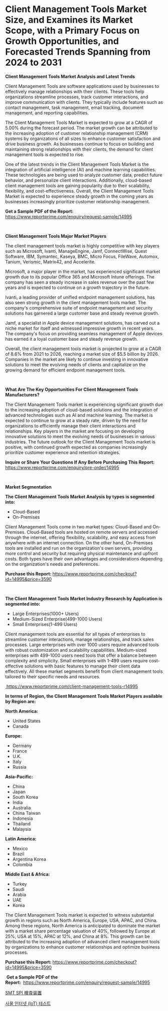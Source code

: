 <p><h1>Client Management Tools Market Size, and Examines its Market Scope, with a Primary Focus on Growth Opportunities, and Forecasted Trends Spanning from 2024 to 2031</h1></p><p><strong>Client Management Tools Market Analysis and Latest Trends</strong></p>
<p><p>Client Management Tools are software applications used by businesses to effectively manage relationships with their clients. These tools help organizations streamline processes, track customer interactions, and improve communication with clients. They typically include features such as contact management, task management, email tracking, document management, and reporting capabilities. </p><p>The Client Management Tools Market is expected to grow at a CAGR of 5.00% during the forecast period. The market growth can be attributed to the increasing adoption of customer relationship management (CRM) systems by organizations of all sizes to enhance customer satisfaction and drive business growth. As businesses continue to focus on building and maintaining strong relationships with their clients, the demand for client management tools is expected to rise.</p><p>One of the latest trends in the Client Management Tools Market is the integration of artificial intelligence (AI) and machine learning capabilities. These technologies are being used to analyze customer data, predict future behavior, and personalize client interactions. Additionally, cloud-based client management tools are gaining popularity due to their scalability, flexibility, and cost-effectiveness. Overall, the Client Management Tools Market is expected to experience steady growth in the coming years as businesses increasingly prioritize customer relationship management.</p></p>
<p><strong>Get a Sample PDF of the Report:&nbsp;</strong> <a href="https://www.reportprime.com/enquiry/request-sample/14995">https://www.reportprime.com/enquiry/request-sample/14995</a></p>
<p>&nbsp;</p>
<p><strong>Client Management Tools Major Market Players</strong></p>
<p><p>The client management tools market is highly competitive with key players such as Microsoft, Ivanti, ManageEngine, Jamf, ConnectWise, Quest Software, IBM, Symantec, Kaseya, BMC, Micro Focus, FileWave, Automox, Tanium, Verismic, Matrix42, and Accelerite.</p><p>Microsoft, a major player in the market, has experienced significant market growth due to its popular Office 365 and Microsoft Intune offerings. The company has seen a steady increase in sales revenue over the past few years and is expected to continue on a growth trajectory in the future.</p><p>Ivanti, a leading provider of unified endpoint management solutions, has also seen strong growth in the client management tools market. The company's comprehensive suite of endpoint management and security solutions has garnered a large customer base and steady revenue growth.</p><p>Jamf, a specialist in Apple device management solutions, has carved out a niche market for itself and witnessed impressive growth in recent years. The company's focus on providing seamless management of Apple devices has earned it a loyal customer base and steady revenue growth.</p><p>Overall, the client management tools market is projected to grow at a CAGR of 8.6% from 2021 to 2026, reaching a market size of $5.5 billion by 2026. Companies in the market are likely to continue investing in innovative solutions to meet the evolving needs of clients and capitalize on the growing demand for efficient endpoint management tools.</p></p>
<p>&nbsp;</p>
<p><strong>What Are The Key Opportunities For Client Management Tools Manufacturers?</strong></p>
<p><p>The Client Management Tools market is experiencing significant growth due to the increasing adoption of cloud-based solutions and the integration of advanced technologies such as AI and machine learning. The market is expected to continue to grow at a steady rate, driven by the need for organizations to efficiently manage their client interactions and relationships. Key players in the market are focusing on developing innovative solutions to meet the evolving needs of businesses in various industries. The future outlook for the Client Management Tools market is positive, with continued growth expected as companies increasingly prioritize customer experience and retention strategies.</p></p>
<p><strong>Inquire or Share Your Questions If Any Before Purchasing This Report:</strong> <a href="https://www.reportprime.com/enquiry/pre-order/14995">https://www.reportprime.com/enquiry/pre-order/14995</a></p>
<p>&nbsp;</p>
<p><strong>Market Segmentation</strong></p>
<p><strong>The Client Management Tools Market Analysis by types is segmented into:</strong></p>
<p><ul><li>Cloud-Based</li><li>On-Premises</li></ul></p>
<p><p>Client Management Tools come in two market types: Cloud-Based and On-Premises. Cloud-Based tools are hosted on remote servers and accessed through the internet, offering flexibility, scalability, and easy access from anywhere with an internet connection. On the other hand, On-Premises tools are installed and run on the organization's own servers, providing more control and security but requiring physical maintenance and upfront costs. Both types have their own advantages and considerations depending on the organization's needs and preferences.</p></p>
<p><strong>Purchase this Report:&nbsp;</strong><a href="https://www.reportprime.com/checkout?id=14995&price=3590">https://www.reportprime.com/checkout?id=14995&price=3590</a></p>
<p>&nbsp;</p>
<p><strong>The Client Management Tools Market Industry Research by Application is segmented into:</strong></p>
<p><ul><li>Large Enterprises(1000+ Users)</li><li>Medium-Sized Enterprise(499-1000 Users)</li><li>Small Enterprises(1-499 Users)</li></ul></p>
<p><p>Client management tools are essential for all types of enterprises to streamline customer interactions, manage relationships, and track sales processes. Large enterprises with over 1000 users require advanced tools with robust customization and scalability capabilities. Medium-sized enterprises with 499-1000 users need tools that offer a balance between complexity and simplicity. Small enterprises with 1-499 users require cost-effective solutions with basic features to manage their client data effectively. All these market segments benefit from client management tools tailored to their specific needs and resources.</p></p>
<p><a href="https://www.reportprime.com/client-management-tools-r14995">&nbsp;https://www.reportprime.com/client-management-tools-r14995</a></p>
<p><strong>In terms of Region, the Client Management Tools Market Players available by Region are:</strong></p>
<p>
    <p> <strong> North America: </strong>
        <ul>
            <li>United States</li>
            <li>Canada</li>
        </ul>
        </p> 
    <p> <strong> Europe: </strong>
        <ul>
            <li>Germany</li>
            <li>France</li>
            <li>U.K.</li>
            <li>Italy</li>
            <li>Russia</li>
        </ul>
        </p> 
    <p> <strong> Asia-Pacific: </strong>
        <ul>
            <li>China</li>
            <li>Japan</li>
            <li>South Korea</li>
            <li>India</li>
            <li>Australia</li>
            <li>China Taiwan</li>
            <li>Indonesia</li>
            <li>Thailand</li>
            <li>Malaysia</li>
        </ul>
        </p> 
    <p> <strong> Latin America: </strong>
        <ul>
            <li>Mexico</li>
            <li>Brazil</li>
            <li>Argentina Korea</li>
            <li>Colombia</li>
        </ul>
        </p> 
    <p> <strong> Middle East & Africa: </strong>
        <ul>
            <li>Turkey</li>
            <li>Saudi</li>
            <li>Arabia</li>
            <li>UAE</li>
            <li>Korea</li>
        </ul>
    </p>
    </p>
<p><p>The Client Management Tools market is expected to witness substantial growth in regions such as North America, Europe, USA, APAC, and China. Among these regions, North America is anticipated to dominate the market with a market share percentage valuation of 40%, followed by Europe at 25%, USA at 15%, APAC at 12%, and China at 8%. This growth can be attributed to the increasing adoption of advanced client management tools by organizations to enhance customer relationships and optimize business processes.</p></p>
<p><strong>Purchase this Report: </strong><a href="https://www.reportprime.com/checkout?id=14995&price=3590">https://www.reportprime.com/checkout?id=14995&price=3590</a></p>
<p>&nbsp;<strong>Get a Sample PDF of the Report:&nbsp;&nbsp;</strong><a href="https://www.reportprime.com/enquiry/request-sample/14995">https://www.reportprime.com/enquiry/request-sample/14995</a></p>
<p><strong></strong></p>
<p><p><a href="https://github.com/zjkmgcs938405/Market-Research-Report-List-4/blob/main/216592787146.md">SMT SPI 検査装置</a></p><p><a href="https://github.com/KellyLyncyh543964/Market-Research-Report-List-3/blob/main/3106125107963.md">사물 인터넷 (IoT) 테스트</a></p></p>